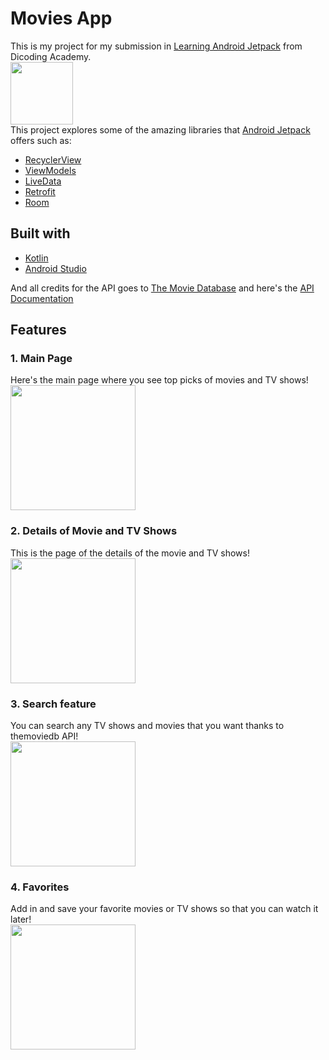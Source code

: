 # Movies App

This is my project for my submission in [Learning Android Jetpack](https://www.dicoding.com/academies/129) from Dicoding Academy. 
<br>
<img src="https://4.bp.blogspot.com/-NnAkV5vpYuw/XNMYF4RtLvI/AAAAAAAAI70/kdgLm3cnTO4FB4rUC0v9smscN3zHJPlLgCLcBGAs/s1600/Jetpack_logo%2B%25282%2529.png" width="100">
</br>
This project explores some of the amazing libraries that [Android Jetpack](https://developer.android.com/jetpack) offers such as:
- [RecyclerView](https://developer.android.com/jetpack/androidx/releases/recyclerview)
- [ViewModels](https://developer.android.com/topic/libraries/architecture/viewmodel)
- [LiveData](https://developer.android.com/reference/android/arch/lifecycle/LiveData)
- [Retrofit](https://square.github.io/retrofit/)
- [Room](https://developer.android.com/jetpack/androidx/releases/room)

## Built with
- [Kotlin](https://kotlinlang.org/)
- [Android Studio](https://developer.android.com/studio)

And all credits for the API goes to [The Movie Database](https://www.themoviedb.org/) and here's the [API Documentation](https://developers.themoviedb.org/3/getting-started/introduction)

## Features

### 1. Main Page
Here's the main page where you see top picks of movies and TV shows!
<br>
<img src="https://user-images.githubusercontent.com/32363208/119947576-1a419b80-bfc2-11eb-96d3-79024d145f13.jpeg" width="200">
</br>

### 2. Details of Movie and TV Shows
This is the page of the details of the movie and TV shows!
<br>
<img src="https://user-images.githubusercontent.com/32363208/119948330-ed41b880-bfc2-11eb-9533-522261610ba5.jpeg" width="200">
</br>

### 3. Search feature
You can search any TV shows and movies that you want thanks to themoviedb API!
<br>
<img src="https://user-images.githubusercontent.com/32363208/119948176-c71c1880-bfc2-11eb-9226-4239e61cb9e7.jpeg" width="200">
</br>

### 4. Favorites
Add in and save your favorite movies or TV shows so that you can watch it later!
<br>
<img src="https://user-images.githubusercontent.com/32363208/119947888-73113400-bfc2-11eb-81e0-b63823d2baa2.jpeg" width="200">
</br>
